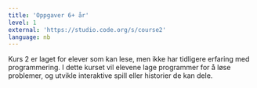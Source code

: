 ```yaml
---
title: 'Oppgaver 6+ år'
level: 1
external: 'https://studio.code.org/s/course2'
language: nb
---
```


Kurs 2 er laget for elever som kan lese, men ikke har tidligere erfaring 
med programmering. I dette kurset vil elevene lage programmer for å 
løse problemer, og utvikle interaktive spill eller historier de kan dele.
